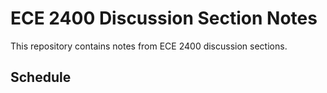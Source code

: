 # ECE 2400 Discussion Section Notes

This repository contains notes from ECE 2400 discussion sections.

## Schedule


